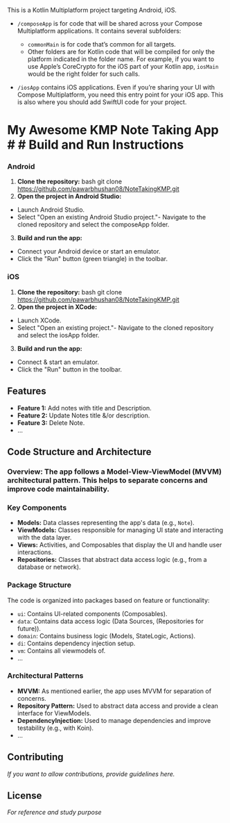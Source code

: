 This is a Kotlin Multiplatform project targeting Android, iOS.

* `/composeApp` is for code that will be shared across your Compose Multiplatform applications.
  It contains several subfolders:
  - `commonMain` is for code that’s common for all targets.
  - Other folders are for Kotlin code that will be compiled for only the platform indicated in the folder name.
    For example, if you want to use Apple’s CoreCrypto for the iOS part of your Kotlin app,
    `iosMain` would be the right folder for such calls.

* `/iosApp` contains iOS applications. Even if you’re sharing your UI with Compose Multiplatform, 
  you need this entry point for your iOS app. This is also where you should add SwiftUI code for your project.


# My Awesome KMP Note Taking App # # Build and Run Instructions

### Android

1. **Clone the repository:** bash git clone https://github.com/pawarbhushan08/NoteTakingKMP.git
2. **Open the project in Android Studio:**
  - Launch Android Studio.
  - Select "Open an existing Android Studio project."- Navigate to the cloned repository and select the composeApp folder.

3. **Build and run the app:**
  - Connect your Android device or start an emulator.
  - Click the "Run" button (green triangle) in the toolbar.

### iOS 

1. **Clone the repository:** bash git clone https://github.com/pawarbhushan08/NoteTakingKMP.git
2. **Open the project in XCode:**
  - Launch XCode.
  - Select "Open an existing project."- Navigate to the cloned repository and select the iosApp folder.

3. **Build and run the app:**
  - Connect & start an emulator.
  - Click the "Run" button in the toolbar.

## Features

* **Feature 1:** Add notes with title and Description.
* **Feature 2:** Update Notes title &/or description.
* **Feature 3:** Delete Note.
* ...

## Code Structure and Architecture

### Overview: The app follows a Model-View-ViewModel (MVVM) architectural pattern. This helps to separate concerns and improve code maintainability.

### Key Components

* **Models:** Data classes representing the app's data (e.g., `Note`).
* **ViewModels:** Classes responsible for managing UI state and interacting with the data layer.
* **Views:** Activities, and Composables that display the UI and handle user interactions.
* **Repositories:** Classes that abstract data access logic (e.g., from a database or network).

### Package Structure

The code is organized into packages based on feature or functionality:

* `ui`: Contains UI-related components (Composables).
* `data`: Contains data access logic (Data Sources, (Repositories for future)).
* `domain`: Contains business logic (Models, StateLogic, Actions).
* `di`: Contains dependency injection setup.
* `vm`: Contains all viewmodels of.
* ...

### Architectural Patterns

* **MVVM:** As mentioned earlier, the app uses MVVM for separation of concerns.
* **Repository Pattern:** Used to abstract data access and provide a clean interface for ViewModels.
* **DependencyInjection:** Used to manage dependencies and improve testability (e.g., with Koin).
* ...

## Contributing

*If you want to allow contributions, provide guidelines here.*

## License

*For reference and study purpose*

